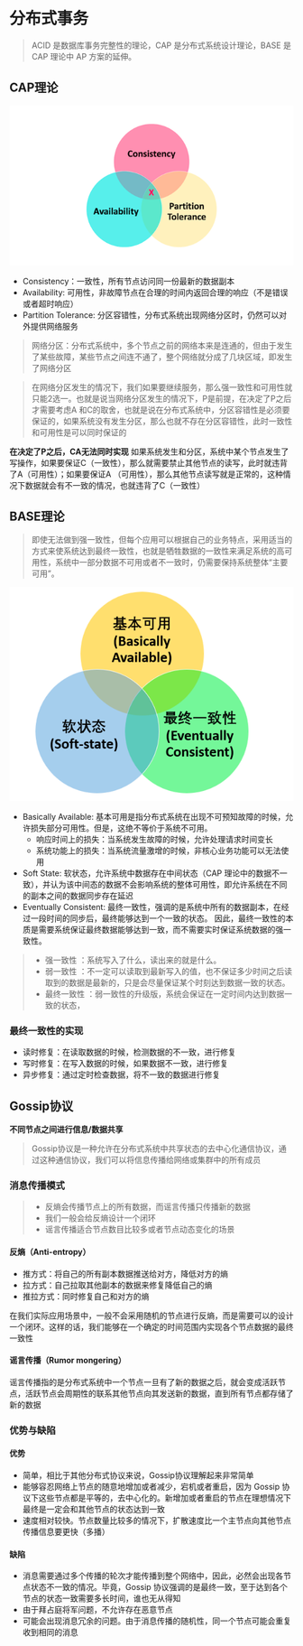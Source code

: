 # 分布式事务

> ACID 是数据库事务完整性的理论，CAP 是分布式系统设计理论，BASE 是 CAP 理论中 AP 方案的延伸。

## CAP理论
![cap.png](../images/cap.png)
- Consistency：一致性，所有节点访问同一份最新的数据副本
- Availability: 可用性，非故障节点在合理的时间内返回合理的响应（不是错误或者超时响应）
- Partition Tolerance: 分区容错性，分布式系统出现网络分区时，仍然可以对外提供网络服务
> 网络分区：分布式系统中，多个节点之前的网络本来是连通的，但由于发生了某些故障，某些节点之间连不通了，整个网络就分成了几块区域，即发生了网络分区

> 在网络分区发生的情况下，我们如果要继续服务，那么强一致性和可用性就只能2选一。也就是说当网络分区发生的情况下，P是前提，在决定了P之后才需要考虑A
> 和C的取舍，也就是说在分布式系统中，分区容错性是必须要保证的，如果系统没有发生分区，那么也就不存在分区容错性，此时一致性和可用性是可以同时保证的

**在决定了P之后，CA无法同时实现**
如果系统发生和分区，系统中某个节点发生了写操作，如果要保证C（一致性），那么就需要禁止其他节点的读写，此时就违背了A（可用性）；如果要保证A
（可用性），那么其他节点读写就是正常的，这种情况下数据就会有不一致的情况，也就违背了C（一致性）

## BASE理论
> 即使无法做到强一致性，但每个应用可以根据自己的业务特点，采用适当的方式来使系统达到最终一致性，也就是牺牲数据的一致性来满足系统的高可用性，系统中一部分数据不可用或者不一致时，仍需要保持系统整体“主要可用”。

![base.png](../images/base.png)

- Basically Available: 基本可用是指分布式系统在出现不可预知故障的时候，允许损失部分可用性。但是，这绝不等价于系统不可用。
  - 响应时间上的损失：当系统发生故障的时候，允许处理请求时间变长
  - 系统功能上的损失：当系统流量激增的时候，非核心业务功能可以无法使用
- Soft State: 软状态，允许系统中数据存在中间状态（CAP
  理论中的数据不一致），并认为该中间态的数据不会影响系统的整体可用性，即允许系统在不同的副本之间的数据同步存在延迟
- Eventually Consistent: 最终一致性，强调的是系统中所有的数据副本，在经过一段时间的同步后，最终能够达到一个一致的状态。 因此，最终一致性的本质是需要系统保证最终数据能够达到一致，而不需要实时保证系统数据的强一致性。

> - 强一致性 ：系统写入了什么，读出来的就是什么。 
> - 弱一致性 ：不一定可以读取到最新写入的值，也不保证多少时间之后读取到的数据是最新的，只是会尽量保证某个时刻达到数据一致的状态。 
> - 最终一致性 ：弱一致性的升级版，系统会保证在一定时间内达到数据一致的状态，

### 最终一致性的实现
- 读时修复：在读取数据的时候，检测数据的不一致，进行修复
- 写时修复：在写入数据的时候，如果数据不一致，进行修复
- 异步修复：通过定时检查数据，将不一致的数据进行修复

## Gossip协议
**不同节点之间进行信息/数据共享**

> Gossip协议是一种允许在分布式系统中共享状态的去中心化通信协议，通过这种通信协议，我们可以将信息传播给网络或集群中的所有成员

### 消息传播模式
> - 反熵会传播节点上的所有数据，而谣言传播只传播新的数据
> - 我们一般会给反熵设计一个闭环
> - 谣言传播适合节点数目比较多或者节点动态变化的场景
#### 反熵（Anti-entropy）
- 推方式：将自己的所有副本数据推送给对方，降低对方的熵
- 拉方式：自己拉取其他副本的数据来修复降低自己的熵
- 推拉方式：同时修复自己和对方的熵

在我们实际应用场景中，一般不会采用随机的节点进行反熵，而是需要可以的设计一个闭环。这样的话，我们能够在一个确定的时间范围内实现各个节点数据的最终一致性

#### 谣言传播（Rumor mongering）
谣言传播指的是分布式系统中一个节点一旦有了新的数据之后，就会变成活跃节点，活跃节点会周期性的联系其他节点向其发送新的数据，直到所有节点都存储了新的数据

### 优势与缺陷
#### 优势
- 简单，相比于其他分布式协议来说，Gossip协议理解起来非常简单
- 能够容忍网络上节点的随意地增加或者减少，宕机或者重启，因为 Gossip 协议下这些节点都是平等的，去中心化的。新增加或者重启的节点在理想情况下最终是一定会和其他节点的状态达到一致
- 速度相对较快。节点数量比较多的情况下，扩散速度比一个主节点向其他节点传播信息要更快（多播）

#### 缺陷
- 消息需要通过多个传播的轮次才能传播到整个网络中，因此，必然会出现各节点状态不一致的情况。毕竟，Gossip 协议强调的是最终一致，至于达到各个节点的状态一致需要多长时间，谁也无从得知
- 由于拜占庭将军问题，不允许存在恶意节点
- 可能会出现消息冗余的问题。由于消息传播的随机性，同一个节点可能会重复收到相同的消息